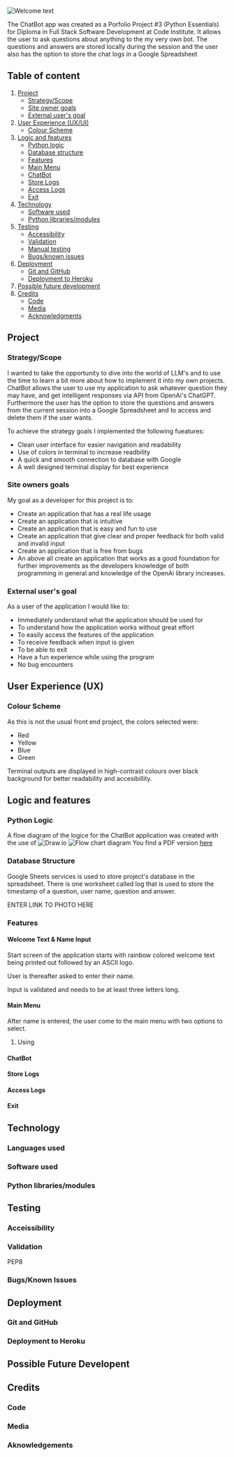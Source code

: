![Welcome text](https://github.com/christiangoran/personal-assistant/blob/main/assets/readmefiles/welcome.png)

The ChatBot app was created as a Porfolio Project #3 (Python Essentials) for Diploma in Full Stack Software Development at Code Institute. It allows the user to ask questions about anything to the my very own bot. The questions and answers are stored locally during the session and the user also has the option to store the chat logs in a Google Spreadsheet 

## Table of content
1. [Project](#project)
    * [Strategy/Scope](#strategy-scope)
    * [Site owner goals](#site-owner-goals)
    * [External user's goal](#external-users-goal)
2. [User Experience (UX/UI)](#user-experience-ux-ui)
    * [Colour Scheme](#colour-scheme)
3. [Logic and features](#logic-and-features)
    * [Python logic](#python-logic)
    * [Database structure](#database-structure)
    * [Features](#features)
    * [Main Menu](#main-menu)
    * [ChatBot](#chatbot)
    * [Store Logs](#store-logs)
    * [Access Logs](#access-logs)
    * [Exit](#exit)
4. [Technology](#technology)
    * [Software used](#software-used)
    * [Python libraries/modules](#python-libraries-modules)
5. [Testing](#testing)
    * [Accessibility](#accessibility)
    * [Validation](#validation)
    * [Manual testing](#manual-testing)
    * [Bugs/known issues](#bugs-known-issues)
6. [Deployment](#deployment)
    * [Git and GitHub](#git-and-github)
    * [Deployment to Heroku](#deployment-to-heroku)
7. [Possible future development](#possible-future-development)
8. [Credits](#credits)
    * [Code](#code)
    * [Media](#media)
    * [Acknowledgments](#acknowledgments)


## Project
### Strategy/Scope
I wanted to take the opportunity to dive into the world of LLM's and to use the time to learn a bit more about how to implement it into my own projects. 
ChatBot allows the user to use my application to ask whatever question they may have, and get intelligent responses via API from OpenAi's ChatGPT. Furthermore the user has the option to store the questions and answers from the current session into a Google Spreadsheet and to access and delete them if the user wants.

To achieve the strategy goals I implemented the following fueatures:
- Clean user interface for easier navigation and readability
- Use of colors in terminal to increase readbility
- A quick and smooth connection to database with Google
- A well designed terminal display for best experience

### Site owners goals
My goal as a developer for this project is to:
- Create an application that has a real life usage
- Create an application that is intuitive
- Create an application that is easy and fun to use
- Create an application that give clear and proper feedback for both valid and invalid input
- Create an application that is free from bugs
- An above all create an application that works as a good foundation for further improvements as the developers knowledge of both programming in general and knowledge of the OpenAi library increases.

### External user's goal
As a user of the application I would like to:
- Immediately understand what the application should be used for
- To understand how the application works without great effort
- To easily access the features of the application
- To receive feedback when input is given
- To be able to exit
- Have a fun experience while using the program
- No bug encounters

## User Experience (UX)
### Colour Scheme
As this is not the usual front end project, the colors selected were:
- Red
- Yellow
- Blue
- Green

Terminal outputs are displayed in high-contrast colours over black background for better readability and accesibillity. 


## Logic and features
### Python Logic
A flow diagram of the logice for the ChatBot application was created with the use of ![Draw.io](https://app.diagrams.net/)
![Flow chart diagram](https://github.com/christiangoran/personal-assistant/blob/main/assets/readmefiles/chatbot-flowchart.png)
You find a PDF version [here](https://github.com/christiangoran/personal-assistant/blob/main/assets/readmefiles/chatbot-flowchart.png)

### Database Structure
Google Sheets services is used to store project's database in the spreadsheet. There is one worksheet called log that is used to store the timestamp of a question, user name, question and answer.

ENTER LINK TO PHOTO HERE


### Features

#### Welcome Text & Name Input
Start screen of the application starts with rainbow colored welcome text being printed out followed by an ASCII logo.

User is thereafter asked to enter their name.

Input is validated and needs to be at least three letters long.

#### Main Menu
After name is entered, the user come to the main menu with two options to select.
1. Using

#### ChatBot

#### Store Logs
#### Access Logs
#### Exit

## Technology
### Languages used
### Software used
### Python libraries/modules

## Testing
### Acceissibility
### Validation
PEP8
### Bugs/Known Issues

## Deployment
### Git and GitHub
### Deployment to Heroku

## Possible Future Developent

## Credits
### Code
### Media
### Aknowledgements
